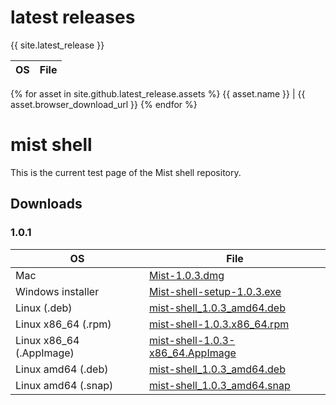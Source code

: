 
# latest releases

{{ site.latest_release }}

OS | File
-- | --
{% for asset in site.github.latest_release.assets %}
  {{ asset.name }} | {{ asset.browser_download_url }}
{% endfor %}



# mist shell

This is the current test page of the Mist shell repository.

## Downloads

### 1.0.1

OS | File
-- | -- 
Mac | [Mist-1.0.3.dmg](https://github.com/ethereum/mist-shell/releases/download/untagged-3481f969b1bfb44bd2de/Mist-1.0.3.dmg)
Windows installer | [Mist-shell-setup-1.0.3.exe](https://github.com/ethereum/mist-shell/releases/download/untagged-3481f969b1bfb44bd2de/mist-shell-setup-1.0.3.exe)
Linux (.deb) | [mist-shell_1.0.3_amd64.deb](https://github.com/ethereum/mist-shell/releases/download/untagged-3481f969b1bfb44bd2de/mist-shell_1.0.3_amd64.deb)
Linux x86_64 (.rpm) | [mist-shell-1.0.3.x86_64.rpm](https://github.com/ethereum/mist-shell/releases/download/untagged-3481f969b1bfb44bd2de/mist-shell-1.0.3.x86_64.rpm)
Linux x86_64 (.AppImage) | [mist-shell-1.0.3-x86_64.AppImage](https://github.com/ethereum/mist-shell/releases/download/untagged-3481f969b1bfb44bd2de/mist-shell-1.0.3-x86_64.AppImage)
Linux amd64 (.deb) | [mist-shell_1.0.3_amd64.deb](https://github.com/ethereum/mist-shell/releases/download/untagged-3481f969b1bfb44bd2de/mist-shell_1.0.3_amd64.deb)
Linux amd64 (.snap) | [mist-shell_1.0.3_amd64.snap](https://github.com/ethereum/mist-shell/releases/download/untagged-3481f969b1bfb44bd2de/mist-shell_1.0.3_amd64.snap)
